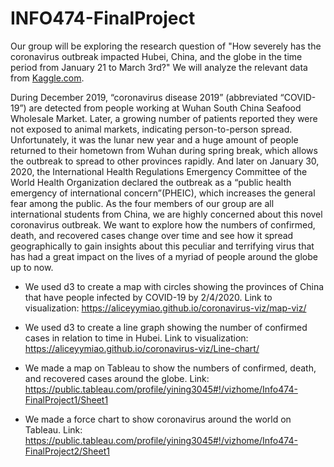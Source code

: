 # INFO474-FinalProject

Our group will be exploring the research question of "How severely has the coronavirus 
outbreak impacted Hubei, China, and the globe in the time period from January 21 to March 3rd?"
We will analyze the relevant data from [Kaggle.com](https://www.kaggle.com/parulpandey/wuhan-coronavirus-a-geographical-analysis).

During December 2019, “coronavirus disease 2019” (abbreviated “COVID-19”) are detected from 
people working at Wuhan South China Seafood Wholesale Market. Later, a growing number of patients 
reported they were not exposed to animal markets, indicating person-to-person spread. Unfortunately, 
it was the lunar new year and a huge amount of people returned to their hometown from Wuhan during spring break, 
which allows the outbreak to spread to other provinces rapidly. And later on January 30, 2020, the International 
Health Regulations Emergency Committee of the World Health Organization declared the outbreak as a “public health emergency 
of international concern”(PHEIC), which increases the general fear among the public. As the four members of our group are 
all international students from China, we are highly concerned about this novel coronavirus outbreak. We want to explore how 
the numbers of confirmed, death, and recovered cases change over time and see how it spread geographically to gain insights 
about this peculiar and terrifying virus that has had a great impact on the lives of a myriad of people around the globe up to now.

* We used d3 to create a map with circles showing the provinces of China that have people infected by COVID-19 by 2/4/2020.
Link to visualization: https://aliceyymiao.github.io/coronavirus-viz/map-viz/

* We used d3 to create a line graph showing the number of confirmed cases in relation to time in Hubei.
Link to visualization: https://aliceyymiao.github.io/coronavirus-viz/Line-chart/

* We made a map on Tableau to show the numbers of confirmed, death, and recovered cases around the globe.
Link: https://public.tableau.com/profile/yining3045#!/vizhome/Info474-FinalProject1/Sheet1

* We made a force chart to show coronavirus around the world on Tableau.
Link: https://public.tableau.com/profile/yining3045#!/vizhome/Info474-FinalProject2/Sheet1
